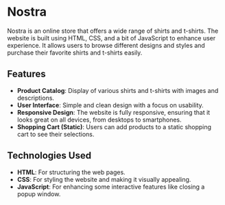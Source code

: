 # Nostra

Nostra is an online store that offers a wide range of shirts and t-shirts. The website is built using HTML, CSS, and a bit of JavaScript to enhance user experience. It allows users to browse different designs and styles and purchase their favorite shirts and t-shirts easily.

## Features

- **Product Catalog**: Display of various shirts and t-shirts with images and descriptions.
- **User Interface**: Simple and clean design with a focus on usability.
- **Responsive Design**: The website is fully responsive, ensuring that it looks great on all devices, from desktops to smartphones.
- **Shopping Cart (Static)**: Users can add products to a static shopping cart to see their selections.

## Technologies Used

- **HTML**: For structuring the web pages.
- **CSS**: For styling the website and making it visually appealing.
- **JavaScript**: For enhancing some interactive features like closing a popup window.
